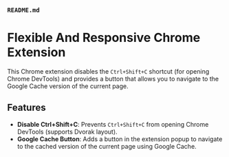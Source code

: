 
### `README.md`

# Flexible And Responsive Chrome Extension

This Chrome extension disables the `Ctrl+Shift+C` shortcut (for opening Chrome DevTools) and provides a button that allows you to navigate to the Google Cache version of the current page.

## Features

- **Disable Ctrl+Shift+C**: Prevents `Ctrl+Shift+C` from opening Chrome DevTools (supports Dvorak layout).
- **Google Cache Button**: Adds a button in the extension popup to navigate to the cached version of the current page using Google Cache.
